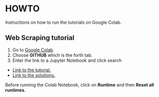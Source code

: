 # HOWTO
Instructions on how to run the tutorials on Google Colab.

## Web Scraping tutorial
1. Go to [Google Colab](https://colab.research.google.com).
2. Choose **GITHUB** which is the forth tab.
3. Enter the link to a Jupyter Notebook and click search
  * [Link to the tutorial.](https://github.com/nestauk/im-tutorials/blob/1-web-scraping/notebooks/Web-Scraping/Web%20Scraping%20Tutorial.ipynb)
  * [Link to the solutions.](https://github.com/nestauk/im-tutorials/blob/1-web-scraping/notebooks/Web-Scraping/solutions.ipynb)

Before running the Colab Notebook, click on **Runtime** and then **Reset all runtimes**.
